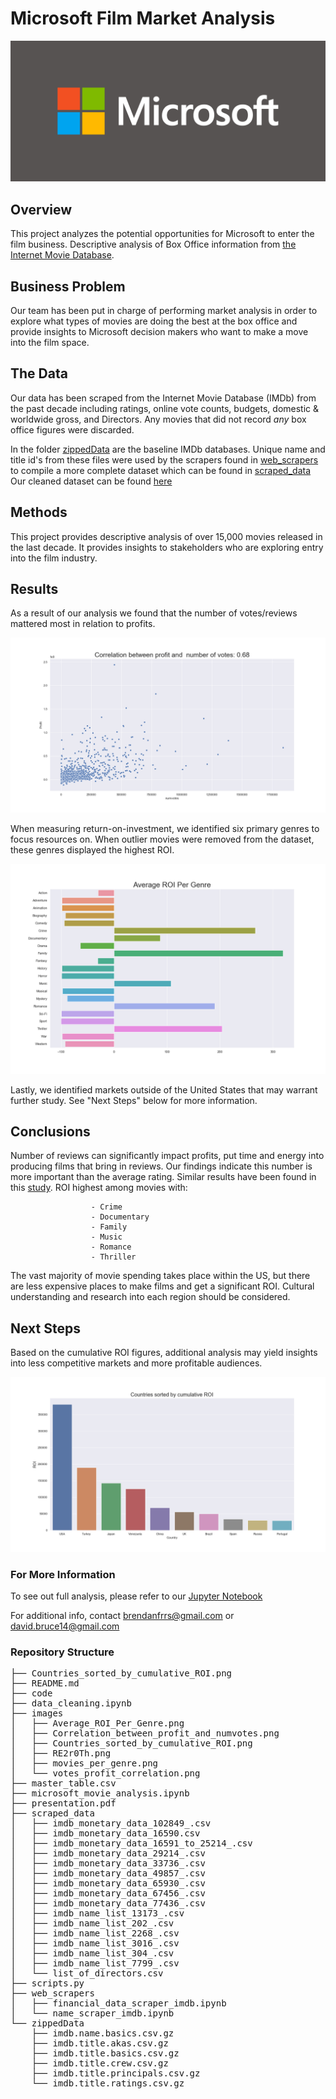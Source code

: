 # Microsoft Film Market Analysis

![](images/RE2r0Th.png)

## Overview

This project analyzes the potential opportunities for Microsoft to enter the film business. Descriptive analysis of Box Office information from [the Internet Movie Database](imdb.com).   

## Business Problem

Our team has been put in charge of performing market analysis in order to explore what types of movies are doing the best at the box office and provide insights to Microsoft decision makers who want to make a move into the film space.

## The Data

Our data has been scraped from the Internet Movie Database (IMDb) from the past decade including ratings, online vote counts, budgets, domestic & worldwide gross, and Directors. Any movies that did not record *any* box office figures were discarded.

In the folder [zippedData](./zippedData) are the baseline IMDb databases. Unique name and title id's from these files were used by the scrapers found in [web_scrapers](./web_scrapers) to compile a more complete dataset which can be found in [scraped_data](./scraped_data) Our cleaned dataset can be found [here](./master_table.csv)

## Methods

This project provides descriptive analysis of over 15,000 movies released in the last decade. It provides insights to stakeholders who are exploring entry into the film industry.

## Results

As a result of our analysis we found that the number of votes/reviews mattered most in relation to profits.

![](images/Correlation_between_profit_and_numvotes.png)

When measuring return-on-investment, we identified six primary genres to focus resources on. When outlier movies were removed from the dataset, these genres displayed the highest ROI.

![](images/Average_ROI_Per_Genre.png)

Lastly, we identified markets outside of the United States that may warrant further study. See "Next Steps" below for more information.  

## Conclusions

Number of reviews can significantly impact profits, put time and energy into producing films that bring in reviews. Our findings indicate this number is more important than the average rating. Similar results have been found in this [study](https://link.springer.com/article/10.1007%2Fs11747-017-0561-6).
ROI highest among movies with:

                      - Crime
                      - Documentary
                      - Family
                      - Music
                      - Romance
                      - Thriller

The vast majority of movie spending takes place within the US, but there are less expensive places to make films and get a significant ROI. Cultural understanding and research into each region should be considered.

## Next Steps

Based on the cumulative ROI figures, additional analysis may yield insights into less competitive markets and more profitable audiences.

![](images/Countries_sorted_by_cumulative_ROI.png)

### For More Information

To see out full analysis, please refer to our [Jupyter Notebook](microsoft_movie_analysis.ipynb)

For additional info, contact <brendanfrrs@gmail.com> or <david.bruce14@gmail.com>

### Repository Structure
<pre>
├── Countries_sorted_by_cumulative_ROI.png
├── README.md
├── code
├── data_cleaning.ipynb
├── images
│   ├── Average_ROI_Per_Genre.png
│   ├── Correlation_between_profit_and_numvotes.png
│   ├── Countries_sorted_by_cumulative_ROI.png
│   ├── RE2r0Th.png
│   ├── movies_per_genre.png
│   └── votes_profit_correlation.png
├── master_table.csv
├── microsoft_movie_analysis.ipynb
├── presentation.pdf
├── scraped_data
│   ├── imdb_monetary_data_102849_.csv
│   ├── imdb_monetary_data_16590.csv
│   ├── imdb_monetary_data_16591_to_25214_.csv
│   ├── imdb_monetary_data_29214_.csv
│   ├── imdb_monetary_data_33736_.csv
│   ├── imdb_monetary_data_49857_.csv
│   ├── imdb_monetary_data_65930_.csv
│   ├── imdb_monetary_data_67456_.csv
│   ├── imdb_monetary_data_77436_.csv
│   ├── imdb_name_list_13173_.csv
│   ├── imdb_name_list_202_.csv
│   ├── imdb_name_list_2268_.csv
│   ├── imdb_name_list_3016_.csv
│   ├── imdb_name_list_304_.csv
│   ├── imdb_name_list_7799_.csv
│   └── list_of_directors.csv
├── scripts.py
├── web_scrapers
│   ├── financial_data_scraper_imdb.ipynb
│   └── name_scraper_imdb.ipynb
└── zippedData
    ├── imdb.name.basics.csv.gz
    ├── imdb.title.akas.csv.gz
    ├── imdb.title.basics.csv.gz
    ├── imdb.title.crew.csv.gz
    ├── imdb.title.principals.csv.gz
    └── imdb.title.ratings.csv.gz<pre>
